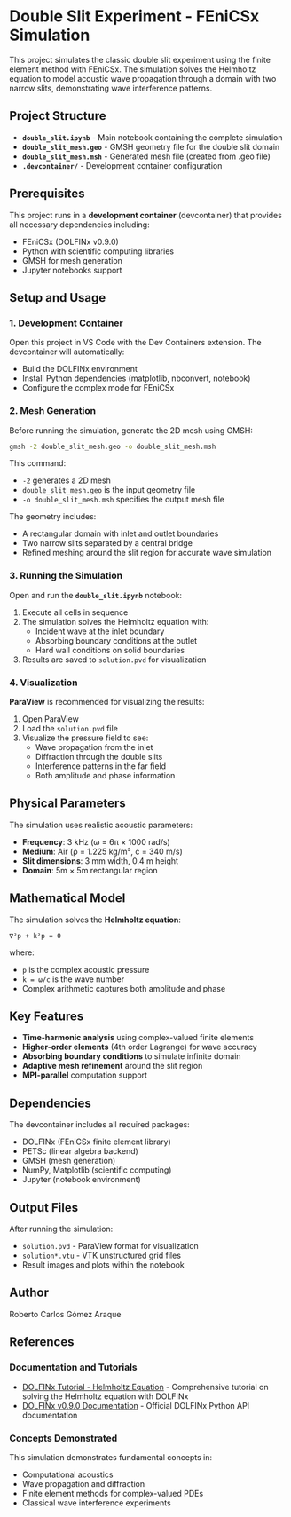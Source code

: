 # Double Slit Experiment - FEniCSx Simulation

This project simulates the classic double slit experiment using the finite element method with FEniCSx. The simulation solves the Helmholtz equation to model acoustic wave propagation through a domain with two narrow slits, demonstrating wave interference patterns.

## Project Structure

- **`double_slit.ipynb`** - Main notebook containing the complete simulation
- **`double_slit_mesh.geo`** - GMSH geometry file for the double slit domain
- **`double_slit_mesh.msh`** - Generated mesh file (created from .geo file)
- **`.devcontainer/`** - Development container configuration

## Prerequisites

This project runs in a **development container** (devcontainer) that provides all necessary dependencies including:
- FEniCSx (DOLFINx v0.9.0)
- Python with scientific computing libraries
- GMSH for mesh generation
- Jupyter notebooks support

## Setup and Usage

### 1. Development Container

Open this project in VS Code with the Dev Containers extension. The devcontainer will automatically:
- Build the DOLFINx environment
- Install Python dependencies (matplotlib, nbconvert, notebook)
- Configure the complex mode for FEniCSx

### 2. Mesh Generation

Before running the simulation, generate the 2D mesh using GMSH:

```bash
gmsh -2 double_slit_mesh.geo -o double_slit_mesh.msh
```

This command:
- `-2` generates a 2D mesh
- `double_slit_mesh.geo` is the input geometry file
- `-o double_slit_mesh.msh` specifies the output mesh file

The geometry includes:
- A rectangular domain with inlet and outlet boundaries
- Two narrow slits separated by a central bridge
- Refined meshing around the slit region for accurate wave simulation

### 3. Running the Simulation

Open and run the **`double_slit.ipynb`** notebook:
1. Execute all cells in sequence
2. The simulation solves the Helmholtz equation with:
   - Incident wave at the inlet boundary
   - Absorbing boundary conditions at the outlet
   - Hard wall conditions on solid boundaries
3. Results are saved to `solution.pvd` for visualization

### 4. Visualization

**ParaView** is recommended for visualizing the results:
1. Open ParaView
2. Load the `solution.pvd` file
3. Visualize the pressure field to see:
   - Wave propagation from the inlet
   - Diffraction through the double slits
   - Interference patterns in the far field
   - Both amplitude and phase information

## Physical Parameters

The simulation uses realistic acoustic parameters:
- **Frequency**: 3 kHz (ω = 6π × 1000 rad/s)
- **Medium**: Air (ρ = 1.225 kg/m³, c = 340 m/s)
- **Slit dimensions**: 3 mm width, 0.4 m height
- **Domain**: 5m × 5m rectangular region

## Mathematical Model

The simulation solves the **Helmholtz equation**:
```
∇²p + k²p = 0
```

where:
- `p` is the complex acoustic pressure
- `k = ω/c` is the wave number
- Complex arithmetic captures both amplitude and phase

## Key Features

- **Time-harmonic analysis** using complex-valued finite elements
- **Higher-order elements** (4th order Lagrange) for wave accuracy
- **Absorbing boundary conditions** to simulate infinite domain
- **Adaptive mesh refinement** around the slit region
- **MPI-parallel** computation support

## Dependencies

The devcontainer includes all required packages:
- DOLFINx (FEniCSx finite element library)
- PETSc (linear algebra backend)
- GMSH (mesh generation)
- NumPy, Matplotlib (scientific computing)
- Jupyter (notebook environment)

## Output Files

After running the simulation:
- `solution.pvd` - ParaView format for visualization
- `solution*.vtu` - VTK unstructured grid files
- Result images and plots within the notebook

## Author

Roberto Carlos Gómez Araque

## References

### Documentation and Tutorials
- [DOLFINx Tutorial - Helmholtz Equation](https://jsdokken.com/dolfinx-tutorial/chapter2/helmholtz.html) - Comprehensive tutorial on solving the Helmholtz equation with DOLFINx
- [DOLFINx v0.9.0 Documentation](https://docs.fenicsproject.org/dolfinx/v0.9.0/python/index.html) - Official DOLFINx Python API documentation

### Concepts Demonstrated
This simulation demonstrates fundamental concepts in:
- Computational acoustics
- Wave propagation and diffraction
- Finite element methods for complex-valued PDEs
- Classical wave interference experiments
